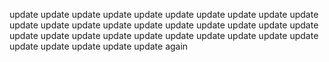 
update
update
update
update
update
update
update
update
update
update
update
update
update
update
update
update
update
update
update 
update
update
update
update
update
update
update
update
update
update
update
update
update
update
update
update again
